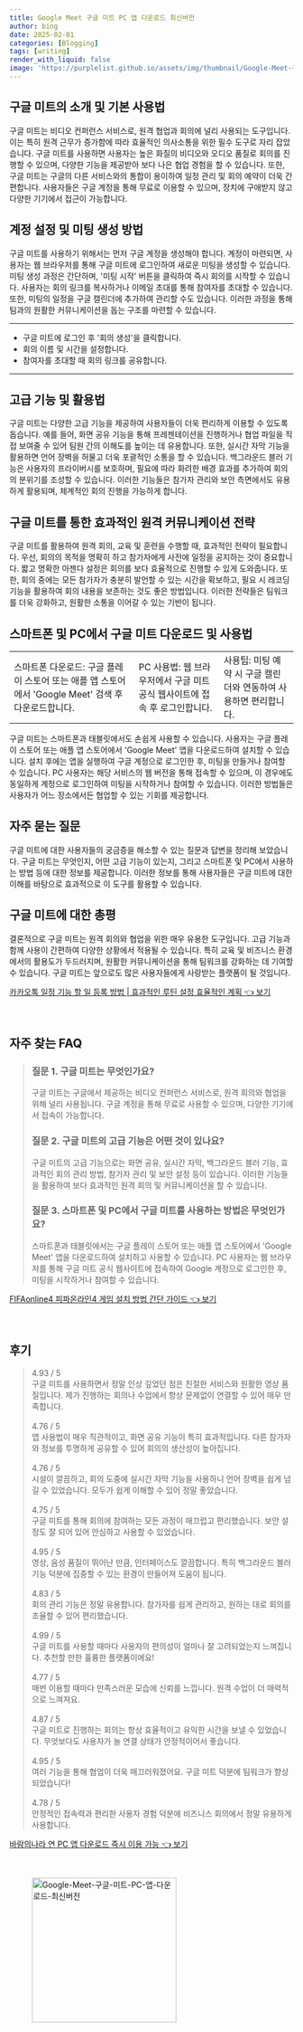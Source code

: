 ```yaml
---
title: Google Meet 구글 미트 PC 앱 다운로드 최신버전
author: bing
date: 2025-02-01
categories: [Blogging]
tags: [writing]
render_with_liquid: false
image: 'https://purplelist.github.io/assets/img/thumbnail/Google-Meet-구글-미트-PC-앱-다운로드-최신버전.webp'
---
```



<h2 id='구글미트소개'>구글 미트의 소개 및 기본 사용법</h2>

<p>구글 미트는 비디오 컨퍼런스 서비스로, 원격 협업과 회의에 널리 사용되는 도구입니다. 이는 특히 원격 근무가 증가함에 따라 효율적인 의사소통을 위한 필수 도구로 자리 잡았습니다. 구글 미트를 사용하면 사용자는 높은 화질의 비디오와 오디오 품질로 회의를 진행할 수 있으며, 다양한 기능을 제공받아 보다 나은 협업 경험을 할 수 있습니다. 또한, 구글 미트는 구글의 다른 서비스와의 통합이 용이하여 일정 관리 및 회의 예약이 더욱 간편합니다. 사용자들은 구글 계정을 통해 무료로 이용할 수 있으며, 장치에 구애받지 않고 다양한 기기에서 접근이 가능합니다.</p>

<h2 id='계정설정및미팅생성'>계정 설정 및 미팅 생성 방법</h2>

<p>구글 미트를 사용하기 위해서는 먼저 구글 계정을 생성해야 합니다. 계정이 마련되면, 사용자는 웹 브라우저를 통해 구글 미트에 로그인하여 새로운 미팅을 생성할 수 있습니다. 미팅 생성 과정은 간단하며, '미팅 시작' 버튼을 클릭하여 즉시 회의를 시작할 수 있습니다. 사용자는 회의 링크를 복사하거나 이메일 초대를 통해 참여자를 초대할 수 있습니다. 또한, 미팅의 일정을 구글 캘린더에 추가하여 관리할 수도 있습니다. 이러한 과정을 통해 팀과의 원활한 커뮤니케이션을 돕는 구조를 마련할 수 있습니다.</p>

<hr />

<ul>
    <li>구글 미트에 로그인 후 '회의 생성'을 클릭합니다.</li>
    <li>회의 이름 및 시간을 설정합니다.</li>
    <li>참여자를 초대할 때 회의 링크를 공유합니다.</li>
</ul>

<hr />

<h2 id='고급기능및활용법'>고급 기능 및 활용법</h2>

<p>구글 미트는 다양한 고급 기능을 제공하여 사용자들이 더욱 편리하게 이용할 수 있도록 돕습니다. 예를 들어, 화면 공유 기능을 통해 프레젠테이션을 진행하거나 협업 파일을 직접 보여줄 수 있어 팀원 간의 이해도를 높이는 데 유용합니다. 또한, 실시간 자막 기능을 활용하면 언어 장벽을 허물고 더욱 포괄적인 소통을 할 수 있습니다. 백그라운드 블러 기능은 사용자의 프라이버시를 보호하며, 필요에 따라 화려한 배경 효과를 추가하여 회의의 분위기를 조성할 수 있습니다. 이러한 기능들은 참가자 관리와 보안 측면에서도 유용하게 활용되며, 체계적인 회의 진행을 가능하게 합니다.</p>

<h2 id='원격커뮤니케이션전략'>구글 미트를 통한 효과적인 원격 커뮤니케이션 전략</h2>

<p>구글 미트를 활용하여 원격 회의, 교육 및 훈련을 수행할 때, 효과적인 전략이 필요합니다. 우선, 회의의 목적을 명확히 하고 참가자에게 사전에 일정을 공지하는 것이 중요합니다. 짧고 명확한 아젠다 설정은 회의를 보다 효율적으로 진행할 수 있게 도와줍니다. 또한, 회의 중에는 모든 참가자가 충분히 발언할 수 있는 시간을 확보하고, 필요 시 레코딩 기능을 활용하여 회의 내용을 보존하는 것도 좋은 방법입니다. 이러한 전략들은 팀워크를 더욱 강화하고, 원활한 소통을 이어갈 수 있는 기반이 됩니다.</p>

<h2 id='구글미트다운로드및사용법'>스마트폰 및 PC에서 구글 미트 다운로드 및 사용법</h2>

<table>
    <tr>
        <td>스마트폰 다운로드: 구글 플레이 스토어 또는 애플 앱 스토어에서 'Google Meet' 검색 후 다운로드합니다.</td>
        <td>PC 사용법: 웹 브라우저에서 구글 미트 공식 웹사이트에 접속 후 로그인합니다.</td>
        <td>사용팁: 미팅 예약 시 구글 캘린더와 연동하여 사용하면 편리합니다.</td>
    </tr>
</table>

<p>구글 미트는 스마트폰과 태블릿에서도 손쉽게 사용할 수 있습니다. 사용자는 구글 플레이 스토어 또는 애플 앱 스토어에서 'Google Meet' 앱을 다운로드하여 설치할 수 있습니다. 설치 후에는 앱을 실행하여 구글 계정으로 로그인한 후, 미팅을 만들거나 참여할 수 있습니다. PC 사용자는 해당 서비스의 웹 버전을 통해 접속할 수 있으며, 이 경우에도 동일하게 계정으로 로그인하여 미팅을 시작하거나 참여할 수 있습니다. 이러한 방법들은 사용자가 어느 장소에서든 협업할 수 있는 기회를 제공합니다.</p>

<h2 id='자주묻는질문'>자주 묻는 질문</h2>

<p>구글 미트에 대한 사용자들의 궁금증을 해소할 수 있는 질문과 답변을 정리해 보았습니다. 구글 미트는 무엇인지, 어떤 고급 기능이 있는지, 그리고 스마트폰 및 PC에서 사용하는 방법 등에 대한 정보를 제공합니다. 이러한 정보를 통해 사용자들은 구글 미트에 대한 이해를 바탕으로 효과적으로 이 도구를 활용할 수 있습니다.</p>

<h2 id='구글미트총평'>구글 미트에 대한 총평</h2>

<p>결론적으로 구글 미트는 원격 회의와 협업을 위한 매우 유용한 도구입니다. 고급 기능과 함께 사용이 간편하여 다양한 상황에서 적용될 수 있습니다. 특히 교육 및 비즈니스 환경에서의 활용도가 두드러지며, 원활한 커뮤니케이션을 통해 팀워크를 강화하는 데 기여할 수 있습니다. 구글 미트는 앞으로도 많은 사용자들에게 사랑받는 플랫폼이 될 것입니다.</p>


<p><a class="click-button" title="카카오톡 일정 기능 할 일 등록 방법 | 효과적인 루틴 설정 효율적인 계획" href="https://purplelist.github.io/posts/%EC%B9%B4%EC%B9%B4%EC%98%A4%ED%86%A1-%EC%9D%BC%EC%A0%95-%EA%B8%B0%EB%8A%A5-%ED%95%A0-%EC%9D%BC-%EB%93%B1%EB%A1%9D-%EB%B0%A9%EB%B2%95-%ED%9A%A8%EA%B3%BC%EC%A0%81%EC%9D%B8-%EB%A3%A8%ED%8B%B4-%EC%84%A4%EC%A0%95-%ED%9A%A8%EC%9C%A8%EC%A0%81%EC%9D%B8-%EA%B3%84%ED%9A%8D/" rel="dofollow">카카오톡 일정 기능 할 일 등록 방법 | 효과적인 루틴 설정 효율적인 계획 👈 보기</a></p><br>
<h2 id='자주_찾는_FAQ'>자주 찾는 FAQ</h2>
<div itemscope="" itemtype="https://schema.org/FAQPage"> 
<blockquote> 
<div itemscope="" itemprop="mainEntity" itemtype="https://schema.org/Question"> 
<h3 itemprop="name">질문 1. 구글 미트는 무엇인가요?</h3> 
<div itemscope="" itemprop="acceptedAnswer" itemtype="https://schema.org/Answer"> 
<span itemprop="text"> 
<p>구글 미트는 구글에서 제공하는 비디오 컨퍼런스 서비스로, 원격 회의와 협업을 위해 널리 사용됩니다. 구글 계정을 통해 무료로 사용할 수 있으며, 다양한 기기에서 접속이 가능합니다.</p> 
</span> 
</div> 
</div> 

<div itemscope="" itemprop="mainEntity" itemtype="https://schema.org/Question"> 
<h3 itemprop="name">질문 2. 구글 미트의 고급 기능은 어떤 것이 있나요?</h3> 
<div itemscope="" itemprop="acceptedAnswer" itemtype="https://schema.org/Answer"> 
<span itemprop="text"> 
<p>구글 미트의 고급 기능으로는 화면 공유, 실시간 자막, 백그라운드 블러 기능, 효과적인 회의 관리 방법, 참가자 관리 및 보안 설정 등이 있습니다. 이러한 기능들을 활용하여 보다 효과적인 원격 회의 및 커뮤니케이션을 할 수 있습니다.</p> 
</span> 
</div> 
</div> 

<div itemscope="" itemprop="mainEntity" itemtype="https://schema.org/Question"> 
<h3 itemprop="name">질문 3. 스마트폰 및 PC에서 구글 미트를 사용하는 방법은 무엇인가요?</h3> 
<div itemscope="" itemprop="acceptedAnswer" itemtype="https://schema.org/Answer"> 
<span itemprop="text"> 
<p>스마트폰과 태블릿에서는 구글 플레이 스토어 또는 애플 앱 스토어에서 'Google Meet' 앱을 다운로드하여 설치하고 사용할 수 있습니다. PC 사용자는 웹 브라우저를 통해 구글 미트 공식 웹사이트에 접속하여 Google 계정으로 로그인한 후, 미팅을 시작하거나 참여할 수 있습니다.</p> 
</span> 
</div> 
</div> 

</blockquote> 
</div>
<p><a class="click-button" title="FIFAonline4 피파온라인4 게임 설치 방법 간단 가이드" href="https://purplelist.github.io/posts/FIFAonline4-%ED%94%BC%ED%8C%8C%EC%98%A8%EB%9D%BC%EC%9D%B84-%EA%B2%8C%EC%9E%84-%EC%84%A4%EC%B9%98-%EB%B0%A9%EB%B2%95-%EA%B0%84%EB%8B%A8-%EA%B0%80%EC%9D%B4%EB%93%9C/" rel="dofollow">FIFAonline4 피파온라인4 게임 설치 방법 간단 가이드 👈 보기</a></p><br>
<h2 id='후기'>후기</h2>
<div itemscope itemtype="https://schema.org/Product">
  <blockquote>
  <div itemprop="review" itemscope itemtype="https://schema.org/Review">
      <div itemprop="reviewRating" itemscope itemtype="https://schema.org/Rating"> <span itemprop="ratingValue">4.93</span> / <span itemprop="bestRating">5</span> </div>
      <span itemprop="reviewBody">구글 미트를 사용하면서 정말 인상 깊었던 점은 친절한 서비스와 원활한 영상 품질입니다. 제가 진행하는 회의나 수업에서 항상 문제없이 연결할 수 있어 매우 만족합니다.</span>
  </div>
  <br>
  <div itemprop="review" itemscope itemtype="https://schema.org/Review">
      <div itemprop="reviewRating" itemscope itemtype="https://schema.org/Rating"> <span itemprop="ratingValue">4.76</span> / <span itemprop="bestRating">5</span> </div>
      <span itemprop="reviewBody">앱 사용법이 매우 직관적이고, 화면 공유 기능이 특히 효과적입니다. 다른 참가자와 정보를 투명하게 공유할 수 있어 회의의 생산성이 높아집니다.</span>
  </div>
  <br>
  <div itemprop="review" itemscope itemtype="https://schema.org/Review">
      <div itemprop="reviewRating" itemscope itemtype="https://schema.org/Rating"> <span itemprop="ratingValue">4.76</span> / <span itemprop="bestRating">5</span> </div>
      <span itemprop="reviewBody">시설이 깔끔하고, 회의 도중에 실시간 자막 기능을 사용하니 언어 장벽을 쉽게 넘길 수 있었습니다. 모두가 쉽게 이해할 수 있어 정말 좋았습니다.</span>
  </div>
  <br>
  <div itemprop="review" itemscope itemtype="https://schema.org/Review">
      <div itemprop="reviewRating" itemscope itemtype="https://schema.org/Rating"> <span itemprop="ratingValue">4.75</span> / <span itemprop="bestRating">5</span> </div>
      <span itemprop="reviewBody">구글 미트를 통해 회의에 참여하는 모든 과정이 매끄럽고 편리했습니다. 보안 설정도 잘 되어 있어 안심하고 사용할 수 있었습니다.</span>
  </div>
  <br>
  <div itemprop="review" itemscope itemtype="https://schema.org/Review">
      <div itemprop="reviewRating" itemscope itemtype="https://schema.org/Rating"> <span itemprop="ratingValue">4.95</span> / <span itemprop="bestRating">5</span> </div>
      <span itemprop="reviewBody">영상, 음성 품질이 뛰어난 만큼, 인터페이스도 깔끔합니다. 특히 백그라운드 블러 기능 덕분에 집중할 수 있는 환경이 만들어져 도움이 됩니다.</span>
  </div>
  <br>
  <div itemprop="review" itemscope itemtype="https://schema.org/Review">
      <div itemprop="reviewRating" itemscope itemtype="https://schema.org/Rating"> <span itemprop="ratingValue">4.83</span> / <span itemprop="bestRating">5</span> </div>
      <span itemprop="reviewBody">회의 관리 기능은 정말 유용합니다. 참가자를 쉽게 관리하고, 원하는 대로 회의를 조율할 수 있어 편리했습니다.</span>
  </div>
  <br>
  <div itemprop="review" itemscope itemtype="https://schema.org/Review">
      <div itemprop="reviewRating" itemscope itemtype="https://schema.org/Rating"> <span itemprop="ratingValue">4.99</span> / <span itemprop="bestRating">5</span> </div>
      <span itemprop="reviewBody">구글 미트를 사용할 때마다 사용자의 편의성이 얼마나 잘 고려되었는지 느껴집니다. 추천할 만한 훌륭한 플랫폼이에요!</span>
  </div>
  <br>
  <div itemprop="review" itemscope itemtype="https://schema.org/Review">
      <div itemprop="reviewRating" itemscope itemtype="https://schema.org/Rating"> <span itemprop="ratingValue">4.77</span> / <span itemprop="bestRating">5</span> </div>
      <span itemprop="reviewBody">매번 이용할 때마다 만족스러운 모습에 신뢰를 느낍니다. 원격 수업이 더 매력적으로 느껴져요.</span>
  </div>
  <br>
  <div itemprop="review" itemscope itemtype="https://schema.org/Review">
      <div itemprop="reviewRating" itemscope itemtype="https://schema.org/Rating"> <span itemprop="ratingValue">4.87</span> / <span itemprop="bestRating">5</span> </div>
      <span itemprop="reviewBody">구글 미트로 진행하는 회의는 항상 효율적이고 유익한 시간을 보낼 수 있었습니다. 무엇보다도 사용자가 늘 연결 상태가 안정적이어서 좋습니다.</span>
  </div>
  <br>
  <div itemprop="review" itemscope itemtype="https://schema.org/Review">
      <div itemprop="reviewRating" itemscope itemtype="https://schema.org/Rating"> <span itemprop="ratingValue">4.95</span> / <span itemprop="bestRating">5</span> </div>
      <span itemprop="reviewBody">여러 기능을 통해 협업이 더욱 매끄러워졌어요. 구글 미트 덕분에 팀워크가 향상되었습니다!</span>
  </div>
  <br>
  <div itemprop="review" itemscope itemtype="https://schema.org/Review">
      <div itemprop="reviewRating" itemscope itemtype="https://schema.org/Rating"> <span itemprop="ratingValue">4.78</span> / <span itemprop="bestRating">5</span> </div>
      <span itemprop="reviewBody">안정적인 접속력과 편리한 사용자 경험 덕분에 비즈니스 회의에서 정말 유용하게 사용합니다.</span>
  </div>
  </blockquote>
</div>
<p><a class="click-button" title="바람의나라 연 PC 앱 다운로드 즉시 이용 가능" href="https://purplelist.github.io/posts/%EB%B0%94%EB%9E%8C%EC%9D%98%EB%82%98%EB%9D%BC-%EC%97%B0-PC-%EC%95%B1-%EB%8B%A4%EC%9A%B4%EB%A1%9C%EB%93%9C-%EC%A6%89%EC%8B%9C-%EC%9D%B4%EC%9A%A9-%EA%B0%80%EB%8A%A5/" rel="dofollow">바람의나라 연 PC 앱 다운로드 즉시 이용 가능 👈 보기</a></p><br>
<figure class="image"><img src="https://purplelist.github.io/assets/img/thumbnail/Google-Meet-구글-미트-PC-앱-다운로드-최신버전.webp" alt="Google-Meet-구글-미트-PC-앱-다운로드-최신버전" width="256" height="256"></figure>
